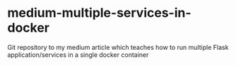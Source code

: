 # medium-multiple-services-in-docker
Git repository to my medium article which teaches how to run multiple Flask application/services in a single docker container
